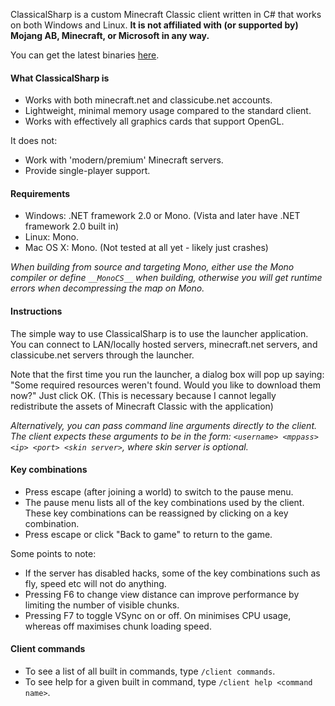 ClassicalSharp is a custom Minecraft Classic client written in C# that works on both Windows and Linux.
**It is not affiliated with (or supported by) Mojang AB, Minecraft, or Microsoft in any way.**

You can get the latest binaries [here](https://github.com/UnknownShadow200/ClassicalSharp/releases).

#### What ClassicalSharp is
* Works with both minecraft.net and classicube.net accounts.
* Lightweight, minimal memory usage compared to the standard client.
* Works with effectively all graphics cards that support OpenGL.

It does not:
* Work with 'modern/premium' Minecraft servers.
* Provide single-player support.

#### Requirements
* Windows: .NET framework 2.0 or Mono. (Vista and later have .NET framework 2.0 built in)
* Linux: Mono.
* Mac OS X: Mono. (Not tested at all yet - likely just crashes)

*When building from source and targeting Mono, either use the Mono compiler or
define `__MonoCS__` when building, otherwise you will get runtime errors when decompressing the map on Mono.*

#### Instructions
The simple way to use ClassicalSharp is to use the launcher application. You can connect to LAN/locally hosted servers, minecraft.net servers, and classicube.net servers through the launcher.

Note that the first time you run the launcher, a dialog box will pop up saying: "Some required resources weren't found. Would you like to download them now?" Just click OK. 
(This is necessary because I cannot legally redistribute the assets of Minecraft Classic with the application)

*Alternatively, you can pass command line arguments directly to the client. The client expects these arguments to be in the form: `<username> <mppass> <ip> <port> <skin server>`, where skin server is optional.*

#### Key combinations
* Press escape (after joining a world) to switch to the pause menu. 
* The pause menu lists all of the key combinations used by the client. 
  These key combinations can be reassigned by clicking on a key combination.
* Press escape or click "Back to game" to return to the game.

Some points to note:
* If the server has disabled hacks, some of the key combinations such as fly, speed etc will not do anything.
* Pressing F6 to change view distance can improve performance by limiting the number of visible chunks.
* Pressing F7 to toggle VSync on or off. On minimises CPU usage, whereas off maximises chunk loading speed.

#### Client commands
* To see a list of all built in commands, type `/client commands`.
* To see help for a given built in command, type `/client help <command name>`.